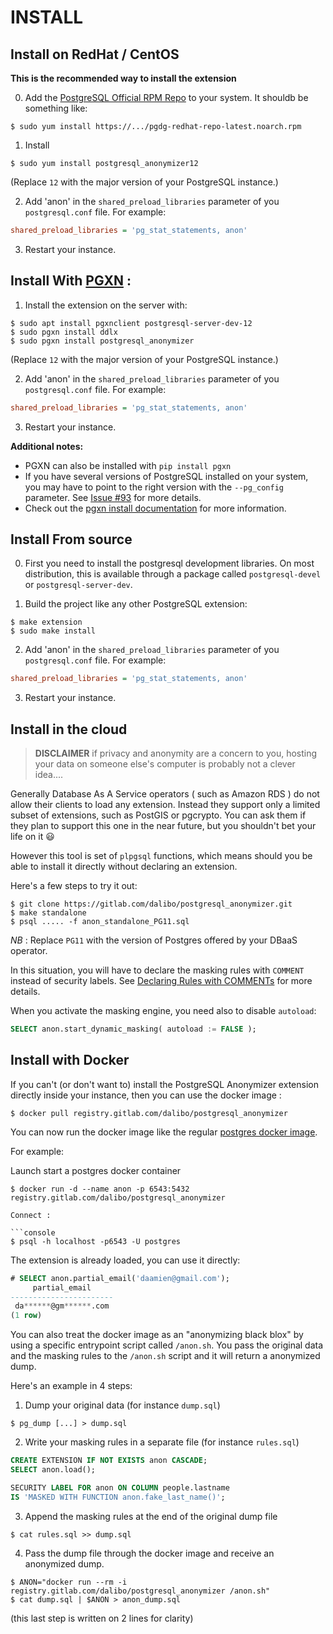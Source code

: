 INSTALL
===============================================================================

Install on RedHat / CentOS
------------------------------------------------------------------------------

**This is the recommended way to install the extension**


0. Add the [PostgreSQL Official RPM Repo] to your system. It shouldb be something like:

```console
$ sudo yum install https://.../pgdg-redhat-repo-latest.noarch.rpm
```

[PostgreSQL Official RPM Repo]: https://yum.postgresql.org/

1. Install 

```console
$ sudo yum install postgresql_anonymizer12
```

(Replace `12` with the major version of your PostgreSQL instance.)

2. Add 'anon' in the `shared_preload_libraries` parameter of you `postgresql.conf` file. For example:

```ini
shared_preload_libraries = 'pg_stat_statements, anon'
```

3. Restart your instance. 

Install With [PGXN](https://pgxn.org/) :
------------------------------------------------------------------------------


1. Install the extension on the server with:

```console
$ sudo apt install pgxnclient postgresql-server-dev-12
$ sudo pgxn install ddlx
$ sudo pgxn install postgresql_anonymizer
```

(Replace `12` with the major version of your PostgreSQL instance.)

2. Add 'anon' in the `shared_preload_libraries` parameter of you `postgresql.conf` file. For example:

```ini
shared_preload_libraries = 'pg_stat_statements, anon'
```

3. Restart your instance. 


**Additional notes:**

* PGXN can also be installed with `pip install pgxn`
* If you have several versions of PostgreSQL installed on your system, 
  you may have to point to the right version with the `--pg_config` 
  parameter. See [Issue #93] for more details.
* Check out the [pgxn install documentation] for more information.

[pgxn install documentation]: https://github.com/pgxn/pgxnclient/blob/master/docs/usage.rst#pgxn-install
[Issue #93]: https://gitlab.com/dalibo/postgresql_anonymizer/issues/93


Install From source
------------------------------------------------------------------------------

0. First you need to install the postgresql development libraries. On most
distribution, this is available through a package called `postgresql-devel`
or `postgresql-server-dev`.

1. Build the project like any other PostgreSQL extension:

```console
$ make extension
$ sudo make install
```

2. Add 'anon' in the `shared_preload_libraries` parameter of you `postgresql.conf` file. For example:

```ini
shared_preload_libraries = 'pg_stat_statements, anon'
```

3. Restart your instance. 


Install in the cloud
------------------------------------------------------------------------------

> **DISCLAIMER** if privacy and anonymity are a concern to you, hosting your 
> data on someone else's computer is probably not a clever idea....

Generally Database As A Service operators ( such as Amazon RDS ) do not allow 
their clients to load any extension. Instead they support only a limited subset 
of extensions, such as PostGIS or pgcrypto. You can ask them if they plan to 
support this one in the near future, but you shouldn't bet your life on it 😃

However this tool is set of `plpgsql` functions, which means should you be able 
to install it directly without declaring an extension.

Here's a few steps to try it out:

```console
$ git clone https://gitlab.com/dalibo/postgresql_anonymizer.git
$ make standalone
$ psql ..... -f anon_standalone_PG11.sql
```

_NB_ : Replace `PG11` with the version of Postgres offered by your DBaaS operator.

In this situation, you will have to declare the masking rules with `COMMENT` instead 
of security labels. 
See [Declaring Rules with COMMENTs] for more details.

[Declaring Rules with COMMENTs]: declare_masking_rules.md#declaring-rules-with-comments 

When you activate the masking engine, you need also to disable `autoload`:

```sql
SELECT anon.start_dynamic_masking( autoload := FALSE );
```


Install with Docker
------------------------------------------------------------------------------

If you can't (or don't want to) install the PostgreSQL Anonymizer extension 
directly inside your instance, then you can use the docker image :

```console
$ docker pull registry.gitlab.com/dalibo/postgresql_anonymizer
```

You can now run the docker image like the regular [postgres docker image].

[postgres docker image]: https://hub.docker.com/_/postgres

For example:

Launch start a postgres docker container

```console
$ docker run -d --name anon -p 6543:5432 registry.gitlab.com/dalibo/postgresql_anonymizer

Connect :

```console
$ psql -h localhost -p6543 -U postgres
```

The extension is already loaded, you can use it directly:

```sql
# SELECT anon.partial_email('daamien@gmail.com');
     partial_email     
-----------------------
 da******@gm******.com
(1 row)
```


You can also treat the docker image as an "anonymizing black blox" by using a 
specific entrypoint script called `/anon.sh`. You pass the original data 
and the masking rules to the `/anon.sh` script and it will return a anonymized
dump.

Here's an example in 4 steps:

1. Dump your original data (for instance `dump.sql`)

```console
$ pg_dump [...] > dump.sql
```

2. Write your masking rules in a separate file (for instance `rules.sql`)

```sql 
CREATE EXTENSION IF NOT EXISTS anon CASCADE;
SELECT anon.load();

SECURITY LABEL FOR anon ON COLUMN people.lastname
IS 'MASKED WITH FUNCTION anon.fake_last_name()';
```

3. Append the masking rules at the end of the original dump file

```console
$ cat rules.sql >> dump.sql 
```

4. Pass the dump file through the docker image and receive an anonymized dump.

```console
$ ANON="docker run --rm -i registry.gitlab.com/dalibo/postgresql_anonymizer /anon.sh" 
$ cat dump.sql | $ANON > anon_dump.sql
```

(this last step is written on 2 lines for clarity)
